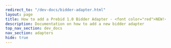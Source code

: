 ```yaml
---
redirect_to: "/dev-docs/bidder-adapter.html"
layout: page
title: How to add a Prebid 1.0 Bidder Adapter - <font color="red">NEW!</font>
description: Documentation on how to add a new bidder adapter
top_nav_section: dev_docs
nav_section: adapters
hide: true
---
```

